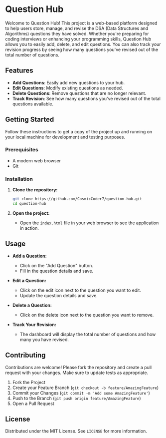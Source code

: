 # Question Hub

Welcome to Question Hub! This project is a web-based platform designed to help users store, manage, and revise the DSA (Data Structures and Algorithms) questions they have solved. Whether you're preparing for coding interviews or enhancing your programming skills, Question Hub allows you to easily add, delete, and edit questions. You can also track your revision progress by seeing how many questions you've revised out of the total number of questions.

## Features

- **Add Questions**: Easily add new questions to your hub.
- **Edit Questions**: Modify existing questions as needed.
- **Delete Questions**: Remove questions that are no longer relevant.
- **Track Revision**: See how many questions you've revised out of the total questions available.

## Getting Started

Follow these instructions to get a copy of the project up and running on your local machine for development and testing purposes.

### Prerequisites

- A modern web browser
- Git

### Installation

1. **Clone the repository:**
    ```sh
    git clone https://github.com/CosmicCoder7/question-hub.git
    cd question-hub
    ```

2. **Open the project:**
   - Open the `index.html` file in your web browser to see the application in action.

## Usage

- **Add a Question:**
  - Click on the "Add Question" button.
  - Fill in the question details and save.

- **Edit a Question:**
  - Click on the edit icon next to the question you want to edit.
  - Update the question details and save.

- **Delete a Question:**
  - Click on the delete icon next to the question you want to remove.

- **Track Your Revision:**
  - The dashboard will display the total number of questions and how many you have revised.

## Contributing

Contributions are welcome! Please fork the repository and create a pull request with your changes. Make sure to update tests as appropriate.

1. Fork the Project
2. Create your Feature Branch (`git checkout -b feature/AmazingFeature`)
3. Commit your Changes (`git commit -m 'Add some AmazingFeature'`)
4. Push to the Branch (`git push origin feature/AmazingFeature`)
5. Open a Pull Request

## License

Distributed under the MIT License. See `LICENSE` for more information.
